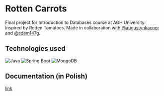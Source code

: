 # Rotten Carrots
Final project for Introduction to Databases course at AGH University. Inspired by Rotten Tomatoes. Made in collaboration with [@augustynkacper](https://github.com/augustynkacper) and [@adam147g](https://github.com/adam147g).

## Technologies used

![Java](https://img.shields.io/badge/Java-ED8B00?style=for-the-badge&logo=openjdk&logoColor=white)
![Spring Boot](https://img.shields.io/static/v1?style=for-the-badge&message=Spring+Boot&color=6DB33F&logo=Spring+Boot&logoColor=FFFFFF&label=)
![MongoDB](https://img.shields.io/static/v1?style=for-the-badge&message=MongoDB&color=47A248&logo=MongoDB&logoColor=FFFFFF&label=)

## Documentation (in Polish)
  [link](https://github.com/Wajktor13/rotten-carrots/blob/main/doc.pdf)

